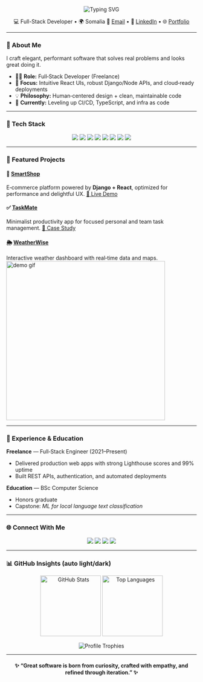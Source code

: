 <!-- Profile README that appears on your GitHub profile -->

<p align="center">
  <img src="https://readme-typing-svg.demolab.com?font=Inter&weight=600&size=28&duration=2800&pause=900&color=00BFFF&center=true&vCenter=true&width=700&lines=Hi%2C+I'm+Hawaaan+%F0%9F%91%8B;Full%E2%80%91Stack+Developer;Clean+UI+%E2%80%A2+Scalable+Backends+%E2%80%A2+Cloud%E2%80%91native" alt="Typing SVG" />
</p>

<p align="center">
  💻 Full-Stack Developer • 🌍 Somalia  
  📧 <a href="mailto:YOUR_EMAIL">Email</a> • 🔗 <a href="https://www.linkedin.com/in/YOUR_LINKEDIN">LinkedIn</a> • 🌐 <a href="https://YOUR_SITE">Portfolio</a>
</p>

---

### 🧠 About Me

I craft elegant, performant software that solves real problems and looks great doing it.

* 🧑‍💻 **Role:** Full‑Stack Developer (Freelance)
* 🎯 **Focus:** Intuitive React UIs, robust Django/Node APIs, and cloud‑ready deployments
* 💡 **Philosophy:** Human‑centered design + clean, maintainable code
* 🌱 **Currently:** Leveling up CI/CD, TypeScript, and infra as code

---

### 🧰 Tech Stack

<p align="center">
  <img src="https://img.shields.io/badge/Frontend-React-informational?style=flat&logo=react" />
  <img src="https://img.shields.io/badge/Backend-Django-informational?style=flat&logo=django" />
  <img src="https://img.shields.io/badge/Language-Typescript-informational?style=flat&logo=typescript" />
  <img src="https://img.shields.io/badge/Language-Python-informational?style=flat&logo=python" />
  <img src="https://img.shields.io/badge/Database-PostgreSQL-informational?style=flat&logo=postgresql" />
  <img src="https://img.shields.io/badge/Cloud-AWS-informational?style=flat&logo=amazonaws" />
  <img src="https://img.shields.io/badge/Tools-Docker-informational?style=flat&logo=docker" />
  <img src="https://img.shields.io/badge/Version_Control-Git-informational?style=flat&logo=git" />
</p>

---

### 🌟 Featured Projects

#### 🛒 [SmartShop](https://github.com/Hawaaan/SmartShop)

E‑commerce platform powered by **Django + React**, optimized for performance and delightful UX.
[🔗 Live Demo](https://DEMO_URL)

#### ✅ [TaskMate](https://github.com/Hawaaan/TaskMate)

Minimalist productivity app for focused personal and team task management.
[📘 Case Study](https://POST_OR_DOC_URL)

#### 🌦️ [WeatherWise](https://github.com/Hawaaan/WeatherWise)

Interactive weather dashboard with real‑time data and maps. <img alt="demo gif" src="https://PLACE_A_SMALL_GIF_OR_IMAGE" width="420"/>

---

### 💼 Experience & Education

**Freelance** — Full‑Stack Engineer (2021–Present)

* Delivered production web apps with strong Lighthouse scores and 99% uptime
* Built REST APIs, authentication, and automated deployments

**Education** — BSc Computer Science

* Honors graduate
* Capstone: *ML for local language text classification*

---

### 🌐 Connect With Me

<p align="center">
  <a href="mailto:YOUR_EMAIL"><img src="https://img.shields.io/badge/Email-YOUR__EMAIL-blue?logo=gmail" /></a>
  <a href="https://www.linkedin.com/in/YOUR_LINKEDIN"><img src="https://img.shields.io/badge/LinkedIn-Hawaaan-blue?logo=linkedin" /></a>
  <a href="https://twitter.com/YOUR_HANDLE"><img src="https://img.shields.io/badge/Twitter-@YOUR__HANDLE-blue?logo=twitter" /></a>
  <a href="https://YOUR_SITE"><img src="https://img.shields.io/badge/Portfolio-YOUR__SITE-brightgreen?logo=firefox" /></a>
</p>

---

### 📊 GitHub Insights (auto light/dark)

<p align="center">
  <picture>
    <source media="(prefers-color-scheme: dark)" srcset="https://github-readme-stats.vercel.app/api?username=Hawaaan&show_icons=true&theme=radical" />
    <source media="(prefers-color-scheme: light)" srcset="https://github-readme-stats.vercel.app/api?username=Hawaaan&show_icons=true&theme=default" />
    <img alt="GitHub Stats" src="https://github-readme-stats.vercel.app/api?username=Hawaaan&show_icons=true&theme=default" height="160" />
  </picture>

  <picture>
    <source media="(prefers-color-scheme: dark)" srcset="https://github-readme-stats.vercel.app/api/top-langs/?username=Hawaaan&layout=compact&theme=radical" />
    <source media="(prefers-color-scheme: light)" srcset="https://github-readme-stats.vercel.app/api/top-langs/?username=Hawaaan&layout=compact&theme=default" />
    <img alt="Top Languages" src="https://github-readme-stats.vercel.app/api/top-langs/?username=Hawaaan&layout=compact&theme=default" height="160" />
  </picture>
</p>

<p align="center">
  <picture>
    <source media="(prefers-color-scheme: dark)" srcset="https://github-profile-trophy.vercel.app/?username=Hawaaan&theme=onedark&margin-w=10&no-frame=true" />
    <source media="(prefers-color-scheme: light)" srcset="https://github-profile-trophy.vercel.app/?username=Hawaaan&theme=flat&margin-w=10&no-bg=true" />
    <img alt="Profile Trophies" src="https://github-profile-trophy.vercel.app/?username=Hawaaan&theme=flat&margin-w=10&no-bg=true" />
  </picture>
</p>

---

<h4 align="center">✨ “Great software is born from curiosity, crafted with empathy, and refined through iteration.” ✨</h4>

<!-- Replace placeholders like YOUR_EMAIL, YOUR_LINKEDIN, YOUR_SITE, DEMO_URL before publishing. -->
